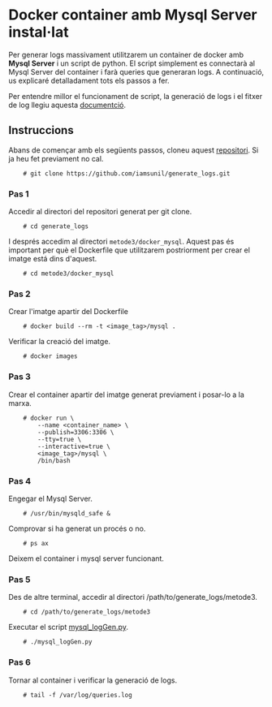 # Docker container amb Mysql Server instal·lat  
Per generar logs massivament utilitzarem un container de docker amb **Mysql Server** i un script de python. El script simplement es connectarà al Mysql Server del container i farà queries que generaran logs. A continuació, us explicaré detalladament tots els passos a fer.  

Per entendre millor el funcionament de script, la generació de logs i el fitxer de log llegiu aquesta [documentció](docker_mysql/README.md).  

## Instruccions 
Abans de començar amb els següents passos, cloneu aquest [repositori](https://github.com/iamsunil/generate_logs.git). Si ja heu fet previament no cal.  
    
		# git clone https://github.com/iamsunil/generate_logs.git  

### Pas 1  
Accedir al directori del repositori generat per git clone.  
  
		# cd generate_logs  
I després accedim al directori `metode3/docker_mysql`. Aquest pas és important per què el Dockerfile que utilitzarem postriorment per crear el imatge está dins d'aquest.  

		# cd metode3/docker_mysql  

### Pas 2  
Crear l'imatge apartir del Dockerfile 

		# docker build --rm -t <image_tag>/mysql .
Verificar la creació del imatge.  

		# docker images
### Pas 3  
Crear el container apartir del imatge generat previament i posar-lo a la marxa.  

		# docker run \
			--name <container_name> \
			--publish=3306:3306 \
			--tty=true \
			--interactive=true \
			<image_tag>/mysql \
			/bin/bash  
### Pas 4  
Engegar el Mysql Server. 
		
		# /usr/bin/mysqld_safe &  
Comprovar si ha generat un procés o no.

		# ps ax  
Deixem el container i mysql server funcionant.    
### Pas 5  
Des de altre terminal, accedir al directori /path/to/generate_logs/metode3.  

		# cd /path/to/generate_logs/metode3  
		
Executar el script [mysql_logGen.py](mysql_logGen.py).  

		# ./mysql_logGen.py   
### Pas 6  
Tornar al container i verificar la generació de logs.  

		# tail -f /var/log/queries.log   

